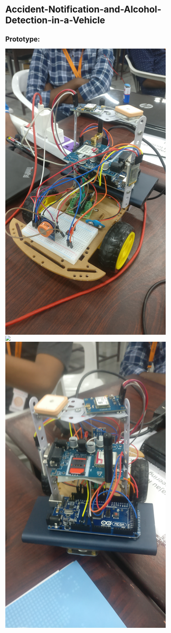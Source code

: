 # Accident-Notification-and-Alcohol-Detection-in-a-Vehicle

## Prototype:
<img src="image/IMG_20181014_121912.jpg" width="1000">

<img src="image/IMG_20181014_130546.jpg.jpg" width="1000">

<img src="image/IMG_20181014_130554.jpg" width="1000">

